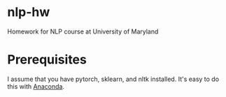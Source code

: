 # nlp-hw
Homework for NLP course at University of Maryland

Prerequisites
==================

I assume that you have pytorch, sklearn, and nltk installed.  It's easy to do this with [Anaconda](https://anaconda.org/pytorch/pytorch).

